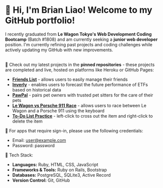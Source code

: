 # 👋 Hi, I'm Brian Liao! Welcome to my GitHub portfolio!

I recently graduated from **Le Wagon Tokyo's Web Development Coding Bootcamp** (Batch #1808) and am currently seeking a **junior web developer** position. I'm currently refining past projects and coding challenges while actively updating my GitHub with new improvements.<br><br>

📌 Check out my latest projects in the **pinned repositories** - these projects are completed and live, hosted on platforms like Heroku or GitHub Pages:
- **[Friends List](https://friends-list-24c18af9ab43.herokuapp.com)** - allows users to easily manage their friends
- **[Inverly](https://inverly-859ae028bfa9.herokuapp.com)** - enables users to forecast the future performance of ETFs based on historical data
- **[PawPal](https://pawpal-bae480293655.herokuapp.com)** - pairs pet owners with trusted pet sitters for the care of their pets
- **[Le Wagon vs Porsche 911 Race](https://wagon-race.onrender.com)** - allows users to race between Le Wagon and a Porsche 911 using the keyboard
- **[To-Do List Practice](https://weichengliao220.github.io/todolist-practice/)** - left-click to cross out the item and right-click to delete the item
  
🔐 For apps that require sign-in, please use the following credentials:<br>
- Email: user@example.com<br>
- Password: password

🔧 Tech Stack:
- **Languages:** Ruby, HTML, CSS, JavaScript
- **Frameworks & Tools:** Ruby on Rails, Bootstrap
- **Databases:** PostgreSQL, SQLite3, Active Record
- **Version Control:** Git, GitHub
